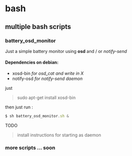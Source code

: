 # bash
## multiple bash scripts



### battery_osd_monitor

Just a simple battery monitor using **osd** and / or *notify-send*

#### Dependencies on debian:

* xosd-bin *for osd_cat and write in X*
* notify-osd *for notify-send daemon*

just
> sudo apt-get install xosd-bin

then just run :
```javascript
$ sh battery_osd_monitor.sh &
```
TODO
> install instructions for starting as daemon

### more scripts ... soon
